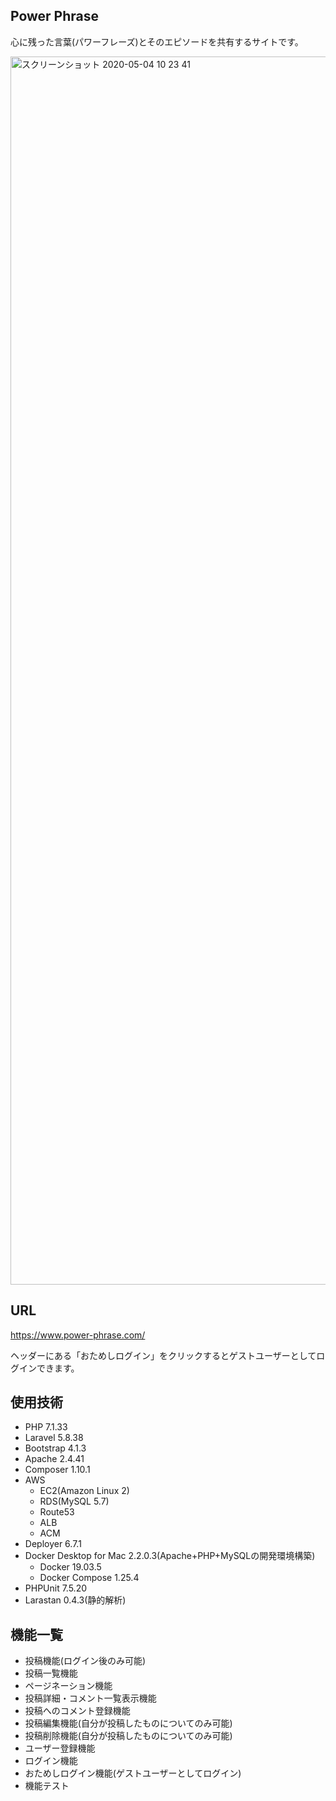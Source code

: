 ## Power Phrase

心に残った言葉(パワーフレーズ)とそのエピソードを共有するサイトです。  

<img width="1965" alt="スクリーンショット 2020-05-04 10 23 41" src="https://user-images.githubusercontent.com/61341861/80930901-78b53e00-8df1-11ea-8872-fcded95ca332.png">

## URL

https://www.power-phrase.com/

ヘッダーにある「おためしログイン」をクリックするとゲストユーザーとしてログインできます。

## 使用技術

- PHP 7.1.33
- Laravel 5.8.38
- Bootstrap 4.1.3
- Apache 2.4.41
- Composer 1.10.1
- AWS
    - EC2(Amazon Linux 2)
    - RDS(MySQL 5.7)
    - Route53
    - ALB
    - ACM
- Deployer 6.7.1
- Docker Desktop for Mac 2.2.0.3(Apache+PHP+MySQLの開発環境構築)
    - Docker 19.03.5
    - Docker Compose 1.25.4
- PHPUnit 7.5.20
- Larastan 0.4.3(静的解析)

## 機能一覧

- 投稿機能(ログイン後のみ可能)
- 投稿一覧機能
- ページネーション機能
- 投稿詳細・コメント一覧表示機能
- 投稿へのコメント登録機能
- 投稿編集機能(自分が投稿したものについてのみ可能)
- 投稿削除機能(自分が投稿したものについてのみ可能)
- ユーザー登録機能
- ログイン機能
- おためしログイン機能(ゲストユーザーとしてログイン)
- 機能テスト
